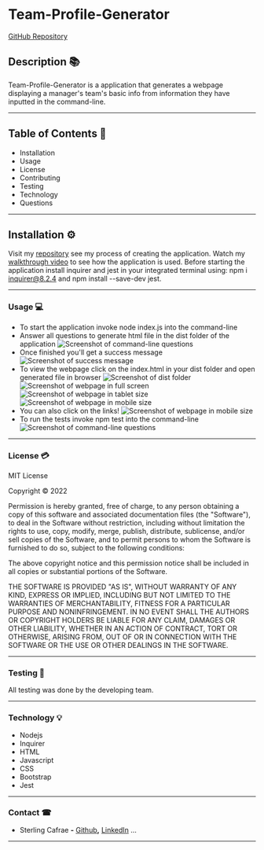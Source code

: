 # Team-Profile-Generator
[GitHub Repository](https://github.com/scarfrae/Team-Profile-Generator)

## Description 📚

Team-Profile-Generator is a application that generates a webpage displaying a manager's team's basic info from information they have inputted in the command-line.
<hr>

## Table of Contents 📄

* Installation
* Usage
* License
* Contributing
* Testing
* Technology
* Questions

---

## **Installation** ⚙️

Visit my [repository](https://github.com/scarfrae/Team-Profile-Generator) see my process of creating the application. Watch my [walkthrough video](https://watch.screencastify.com/v/chJXbjBTBzPsnjMQ7Eoq) to see how the application is used. Before starting the application install inquirer and jest in your integrated terminal using: npm i inquirer@8.2.4 and npm install --save-dev jest.
<hr>

### **Usage** 💻
* To start the application invoke node index.js into the command-line
* Answer all questions to generate html file in the dist folder of the application
![Screenshot of command-line questions](./public/assets/Questions.png)
* Once finished you'll get a success message
![Screenshot of success message](./public/assets/SuccessMessage.png)
* To view the webpage click on the index.html in your dist folder and open generated file in browser
![Screenshot of dist folder](./public/assets/Preview.png)
![Screenshot of webpage in full screen](./public/assets/Webpage.png)
![Screenshot of webpage in tablet size](./public/assets/Tablet.png)
![Screenshot of webpage in mobile size](./public/assets/Mobile.png)
* You can also click on the links!
![Screenshot of webpage in mobile size](./public/assets/LinkFunction.png)
* To run the tests invoke npm test into the command-line
![Screenshot of command-line questions](./public/assets/Tests.png)
<hr>

### **License** 💳

MIT License

Copyright © 2022

Permission is hereby granted, free of charge, to any person obtaining a copy of this software and associated documentation files (the "Software"), to deal in the Software without restriction, including without limitation the rights to use, copy, modify, merge, publish, distribute, sublicense, and/or sell copies of the Software, and to permit persons to whom the Software is furnished to do so, subject to the following conditions:

The above copyright notice and this permission notice shall be included in all copies or substantial portions of the Software.

THE SOFTWARE IS PROVIDED "AS IS", WITHOUT WARRANTY OF ANY KIND, EXPRESS OR IMPLIED, INCLUDING BUT NOT LIMITED TO THE WARRANTIES OF MERCHANTABILITY, FITNESS FOR A PARTICULAR PURPOSE AND NONINFRINGEMENT. IN NO EVENT SHALL THE AUTHORS OR COPYRIGHT HOLDERS BE LIABLE FOR ANY CLAIM, DAMAGES OR OTHER LIABILITY, WHETHER IN AN ACTION OF CONTRACT, TORT OR OTHERWISE, ARISING FROM, OUT OF OR IN CONNECTION WITH THE SOFTWARE OR THE USE OR OTHER DEALINGS IN THE SOFTWARE.
<hr>

### **Testing** 📝
All testing was done by the developing team.
<hr>

### **Technology** 💡
* Nodejs
* Inquirer
* HTML
* Javascript
* CSS
* Bootstrap
* Jest
<hr>

### **Contact** ☎
* Sterling Cafrae **-** [Github](https://github.com/scarfrae)**,** [LinkedIn](https://www.linkedin.com/in/sterling-carfrae-a2a8151a5/)
...
***